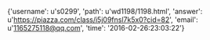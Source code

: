 {'username': u's0299', 'path': u'wd1198/1198.html', 'answer': u'https://piazza.com/class/i5j09fnsl7k5x0?cid=82', 'email': u'1165275118@qq.com', 'time': '2016-02-26:23:03:22'}